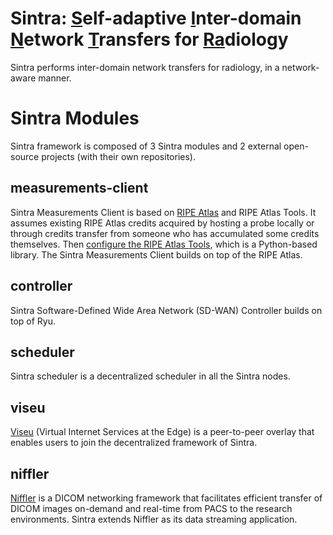 # Sintra: <ins>S</ins>elf-adaptive <ins>I</ins>nter-domain <ins>N</ins>etwork <ins>T</ins>ransfers for <ins>Ra</ins>diology

Sintra performs inter-domain network transfers for radiology, in a network-aware manner.


# Sintra Modules

Sintra framework is composed of 3 Sintra modules and 2 external open-source projects (with their own repositories).

## measurements-client

Sintra Measurements Client is based on [RIPE Atlas](https://atlas.ripe.net/) and RIPE Atlas Tools. It assumes existing RIPE Atlas credits acquired by hosting a probe locally or through credits transfer from someone who has accumulated some credits themselves. Then [configure the RIPE Atlas Tools](https://ripe-atlas-tools.readthedocs.io/en/latest/use.html#configuration), which is a Python-based library. The Sintra Measurements Client builds on top of the RIPE Atlas. 

## controller

Sintra Software-Defined Wide Area Network (SD-WAN) Controller builds on top of Ryu.

## scheduler

Sintra scheduler is a decentralized scheduler in all the Sintra nodes.

## viseu

[Viseu](https://github.com/Emory-HITI/Viseu/) (Virtual Internet Services at the Edge) is a peer-to-peer overlay that enables users to join the decentralized framework of Sintra.

## niffler

[Niffler](https://github.com/Emory-HITI/Niffler/) is a DICOM networking framework that facilitates efficient transfer of DICOM images on-demand and real-time from PACS to the research environments. Sintra extends Niffler as its data streaming application.
